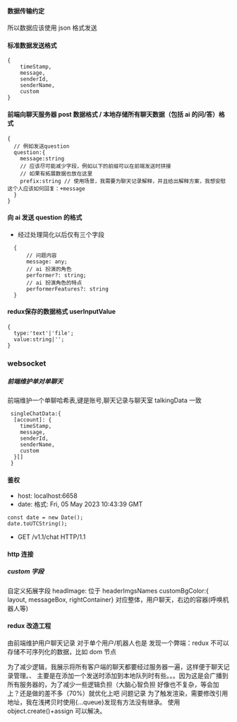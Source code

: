 #### 数据传输约定

所以数据应该使用 json 格式发送

#### 标准数据发送格式

```
{
    timeStamp,
    message,
    senderId,
    senderName,
    custom
}
```

#### 前端向聊天服务器 post 数据格式 / 本地存储所有聊天数据（包括 ai 的问/答）格式

    {
      // 例如发送question
      question:{
        message:string
        // 应该尽可能减少字段，例如以下的前缀可以在前端发送时拼接
        // 如果有拓展数据也放在这里
        prefix:string // 使用场景，我需要为聊天记录解释，并且给出解释方案，我想安慰这个人应该如何回复：+message
      }
    }

#### 向 ai 发送 question 的格式

- 经过处理简化以后仅有三个字段

```
  {
      // 问题内容
      message: any;
      // ai 扮演的角色
      performer?: string;
      // ai 扮演角色的特点
      performerFeatures?: string
  }
```

#### redux保存的数据格式 userInputValue
```
{
  type:'text'|'file';
  value:string|'';
}
```
### websocket

##### 前端维护单对单聊天

前端维护一个单聊哈希表,键是账号,聊天记录与聊天室 talkingData 一致

```
 singleChatData:{
  [account]: {
    timeStamp,
    message,
    senderId,
    senderName,
    custom
  }[]
 }
```

#### 鉴权

- host: localhost:6658
- date: 格式: Fri, 05 May 2023 10:43:39 GMT

```
const date = new Date();
date.toUTCString();
```

- GET /v1.1/chat HTTP/1.1

#### http 连接

##### custom 字段

自定义拓展字段
headImage: 位于 headerImgsNames
customBgColor:{ layout, messageBox, rightContainer} 对应整体，用户聊天，右边的容器(呼唤机器人等)

#### redux 改造工程

由前端维护用户聊天记录
对于单个用户/机器人也是
发现一个弊端：redux 不可以存储不可序列化的数据，比如 dom 节点

<!--  -->

为了减少逻辑，我展示将所有客户端的聊天都要经过服务器一遍，这样便于聊天记录管理。、
主要是在添加一个发送时添加到本地队列时有些。。。因为这是会广播到所有服务器的，为了减少一些逻辑负担（大脑心智负担
好像也不复杂，等会加上？还是做的差不多（70%）就优化上吧
问题记录
为了触发渲染，需要修改引用地址，我在浅拷贝时使用{...queue}发现有方法没有继承。
使用 object.create()+assign 可以解决。
